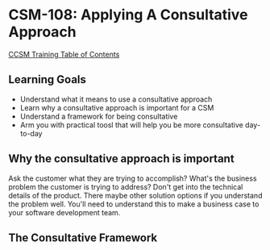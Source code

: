 # CSM-108: Applying A Consultative Approach

[CCSM Training Table of Contents](https://github.com/pslucas0212/CCSM-Training/)

## Learning Goals
- Understand what it means to use a consultative approach
- Learn why a consultative approach is important for a CSM
- Understand a framework for being consultative
- Arm you with practical toosl that will help you be more consultative day-to-day

## Why the consultative approach is important
Ask the customer what they are trying to accomplish?  What's the business problem the customer is trying to address? Don't get into the technical details of the product.  There maybe other solution options if you understand the problem well.  You'll need to understand this to make a business case to your software development team.

## The Consultative Framework

  
